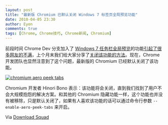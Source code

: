 ```yaml
---
layout: post
title: "最新版 Chromium 已默认关闭 Windows 7 标签页全局预览功能"
date: 2010-04-05 23:30
author: Eyon
comments: true
tags: [Chrome, Chrome技巧, Chrome新闻, Chromium]
---
```

前段时间 Chrome Dev 分支加入了 [Windows 7 任务栏全局预览](http://www.chromi.org/archives/3739)的功能[引起了很多网友的不满](http://bbs.chromi.org/thread-9643-1-1.html)，上个月末我们给大家分享了[关闭该功能的方法](http://www.chromi.org/archives/3925)。现在，Chrome 开发团队也显然注意到了这个问题，最新版的 Chromium 已经默认关闭了该功能。

<a href="http://img.chromi.org/2010/04/chromium-aero-peek-tabs.jpg">![](http://img.chromi.org/2010/04/chromium-aero-peek-tabs.jpg "chromium aero peek tabs")</a>

Chromium 开发者 Hinori Bono 表示：该功能将会关闭，直到我们找到了用户不会大规模抱怨的解决方案。和其他的 Chromium 隐藏功能一样，这个功能也并没有被移除，只是默认关闭了，如果有人喜欢该功能的话可以通过命令行参数 `--enable-aero-peek-tabs` 来开启。

Via [Download Squad](http://www.downloadsquad.com/2010/04/05/disable-aero-peek-taskbar-thumbnails-google-chrome-chromium/)
